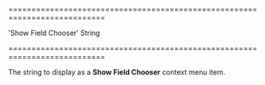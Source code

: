 <!--**
/*-------------------------------------------
    Auto-generated file. Do not modify.
-------------------------------------------

**-->
===========================================================================
<!--default-->'Show Field Chooser'<!--/default-->
<!--type-->String<!--/type-->
===========================================================================

<!--shortDescription-->
The string to display as a **Show Field Chooser** context menu item.
<!--/shortDescription-->

<!--fullDescription-->

<!--/fullDescription-->